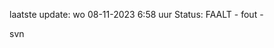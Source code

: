 laatste update: 
wo 08-11-2023  6:58   uur 
Status: FAALT - fout - 
<div class="service R">svn</div>